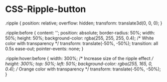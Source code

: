 # CSS-Ripple-button


.ripple {
  position: relative;
  overflow: hidden;
  transform: translate3d(0, 0, 0);
}

.ripple:before {
  content: '';
  position: absolute;
  border-radius: 50%;
  width: 50%;
  height: 50%;
  background-color: rgba(255, 255, 255, 0.4); /* White color with transparency */
  transform: translate(-50%, -50%);
  transition: all 0.5s ease-out;
  pointer-events: none;
}

.ripple:hover:before {
  width: 300%; /* Increase size of the ripple effect */
  height: 300%;
  top: 50%;
  left: 50%;
  background-color: rgba(255, 165, 0, 0.4); /* Orange color with transparency */
  transform: translate(-50%, -50%);
}
